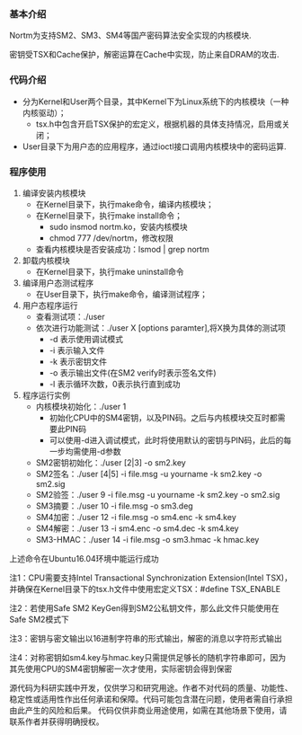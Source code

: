 ### 基本介绍
Nortm为支持SM2、SM3、SM4等国产密码算法安全实现的内核模块.

密钥受TSX和Cache保护，解密运算在Cache中实现，防止来自DRAM的攻击.

### 代码介绍
- 分为Kernel和User两个目录，其中Kernel下为Linux系统下的内核模块（一种内核驱动）；
	- tsx.h中包含开启TSX保护的宏定义，根据机器的具体支持情况，启用或关闭；
- User目录下为用户态的应用程序，通过ioctl接口调用内核模块中的密码运算.
### 程序使用
1. 编译安装内核模块
	- 在Kernel目录下，执行make命令，编译内核模块；
	- 在Kernel目录下，执行make install命令；
		- sudo insmod nortm.ko，安装内核模块
		- chmod 777 /dev/nortm，修改权限
	- 查看内核模块是否安装成功：lsmod | grep nortm
2. 卸载内核模块
   	- 在Kernel目录下，执行make uninstall命令
3. 编译用户态测试程序
	- 在User目录下，执行make命令，编译测试程序；
4. 用户态程序运行
	- 查看测试项：./user
	- 依次进行功能测试：./user X [options paramter],将X换为具体的测试项
		- -d 表示使用调试模式
		- -i 表示输入文件
		- -k 表示密钥文件
		- -o 表示输出文件(在SM2 verify时表示签名文件)
		- -l 表示循环次数，0表示执行直到成功
5. 程序运行实例
	- 内核模块初始化：./user 1
		- 初始化CPU中的SM4密钥，以及PIN码。之后与内核模块交互时都需要此PIN码
		- 可以使用-d进入调试模式，此时将使用默认的密钥与PIN码，此后的每一步均需使用-d参数
	- SM2密钥初始化：./user [2|3] -o sm2.key
	- SM2签名：./user [4|5] -i file.msg -u yourname -k sm2.key -o sm2.sig
	- SM2验签：./user 9 -i file.msg -u yourname -k sm2.key -o sm2.sig
	- SM3摘要：./user 10 -i file.msg -o sm3.deg
    - SM4加密：./user 12 -i file.msg -o sm4.enc -k sm4.key
    - SM4解密：./user 13 -i sm4.enc -o sm4.dec -k sm4.key
    - SM3-HMAC：./user 14 -i file.msg -o sm3.hmac -k hmac.key
 			

上述命令在Ubuntu16.04环境中能运行成功

注1：CPU需要支持Intel Transactional Synchronization Extension(Intel TSX)，并确保在Kernel目录下的tsx.h文件中使用宏定义TSX：#define TSX_ENABLE

注2：若使用Safe SM2 KeyGen得到SM2公私钥文件，那么此文件只能使用在Safe SM2模式下

注3：密钥与密文输出以16进制字符串的形式输出，解密的消息以字符形式输出

注4：对称密钥如sm4.key与hmac.key只需提供足够长的随机字符串即可，因为其先使用CPU的SM4密钥解密一次才使用，实际密钥会得到保密

  

源代码为科研实践中开发，仅供学习和研究用途。作者不对代码的质量、功能性、稳定性或适用性作出任何承诺和保障。代码可能包含潜在问题，使用者需自行承担由此产生的风险和后果。 代码仅供非商业用途使用，如需在其他场景下使用，请联系作者并获得明确授权。

